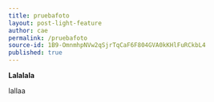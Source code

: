 ```yaml
---
title: pruebafoto
layout: post-light-feature
author: cae
permalink: /pruebafoto
source-id: 1B9-OmnmhpNVw2qSjrTqCaF6F804GVA0kKHlFuRCkbL4
published: true
---
```

**Lalalala**

lallaa

